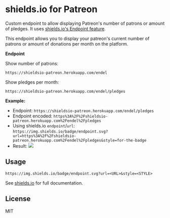 # shields.io for Patreon

Custom endpoint to allow displaying Patreon's number of patrons or amount of pledges. It uses [shields.io's Endpoint feature](https://shields.io/#/endpoint).

This endpoint allows you to display your patreon's current number of patrons or
amount of donations per month on the platform.

**Endpoint**

Show number of patrons:

```
https://shieldsio-patreon.herokuapp.com/endel
```

Show pledges per month:

```
https://shieldsio-patreon.herokuapp.com/endel/pledges
```

**Example:**

- Endpoint: `https://shieldsio-patreon.herokuapp.com/endel/pledges`
- Endpoint encoded: `https%3A%2F%2Fshieldsio-patreon.herokuapp.com%2Fendel%2Fpledges`
- Using shields.io `endpoint`/`url`: `https://img.shields.io/badge/endpoint.svg?url=https%3A%2F%2Fshieldsio-patreon.herokuapp.com%2Fendel%2Fpledges&style=for-the-badge`
- Result: <a href="https://patreon.com/endel"><img src="https://img.shields.io/badge/endpoint.svg?url=https%3A%2F%2Fshieldsio-patreon.herokuapp.com%2Fendel%2Fpledgesssss&style=for-the-badge" /> </a>
## Usage

```
https://img.shields.io/badge/endpoint.svg?url=<URL>&style=<STYLE>
```

See [shields.io](https://shields.io/) for full documentation.


## License

MIT
